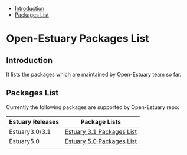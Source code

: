 
* [Introduction](#1)
* [Packages List](#2)


# Open-Estuary Packages List
## <a name="1">Introduction</a>  
It lists the packages which are maintained by Open-Estuary team so far.

## <a name="2">Packages List</a> 
Currently the following packages are supported by Open-Estuary repo:

|Estuary Releases|Package Lists|
|--|--|
|Estuary3.0/3.1|[Estuary 3.1 Packages List](https://github.com/open-estuary/distro-repo/blob/master/docs/packages_list_3.0.md)|
|Estuary5.0|[Estuary 5.0 Packages List](https://github.com/open-estuary/distro-repo/blob/master/docs/packages_list_5.0.md)|
|||
